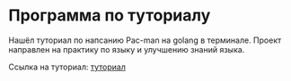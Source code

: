 # Программа по туториалу
Нашёл туториал по напсанию Pac-man на golang в терминале.
Проект направлен на практику по языку и улучшению знаний языка.

Ссылка на туториал: [туториал](https://github.com/danicat/pacgo)